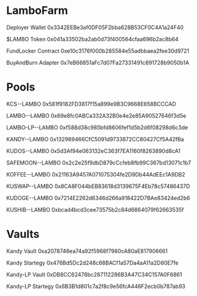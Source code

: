 # LamboFarm

Deployer Wallet
0x3342EEBe3af0DF05F2bba628B53CF0C4A1a24F40

$LAMBO Token
0x041a33502ba2ab0d73f400564cfaa696b2ac8b64

FundLocker Contract
0xe10c3176f000b285584e55adbbaea2fee30d9721

BuyAndBurn Adapter
0x7eB66851aFc7d07Fa27331491c891728b9050b1A

# Pools

KCS--LAMBO
0x581f9182FD3817f15a899e9B3C9668E658BCCCAD

LAMBO--LAMBO
0x69e8fc0ABCa332A32B0e4e2e85A90527646f3d5e

LAMBO-LP--LAMBO
0xf588d38c985bfd8606fef1d5b2d6f08298d6c3de

KANDY--LAMBO
0x132989466CfC5091d9733872CC80427Cf5A42fBa

KUDOS--LAMBO
0x5d3Af94e063132eC363f7EA1160f8263890d8cA1

SAFEMOON--LAMBO
0x2c2e25f9dbD879cCcfeb8fb99C367bd13071c1b7

KOFFEE--LAMBO
0x21163A9457A071075304fe2D9Db44AdEEc1A9DB2

KUSWAP--LAMBO
0x8CA8F044bEB83618d3139675F4Eb78c57486437D

KUDOGE--LAMBO
0x7214E2262d6346d266a918422D7BAe83424ed2b6

KUSHIB--LAMBO
0xbcad4bcd3cee73575b2c84d6864079f62663535f


# Vaults

Kandy Vault
0xa2078746ea74a92f5968f7980cA80aE817906661

Kandy Startegy
0x476Bd5Dc2d248c68BACf1a57Da4aA11a2D80E7fe

Kandy-LP Vault
0xDB8CC62478bc287112286B3A47C34C157A0F6861

Kandy-LP Startegy
0x6B3B1d801c7a2f8c9e56fcA446F2ecb0b787ab93

